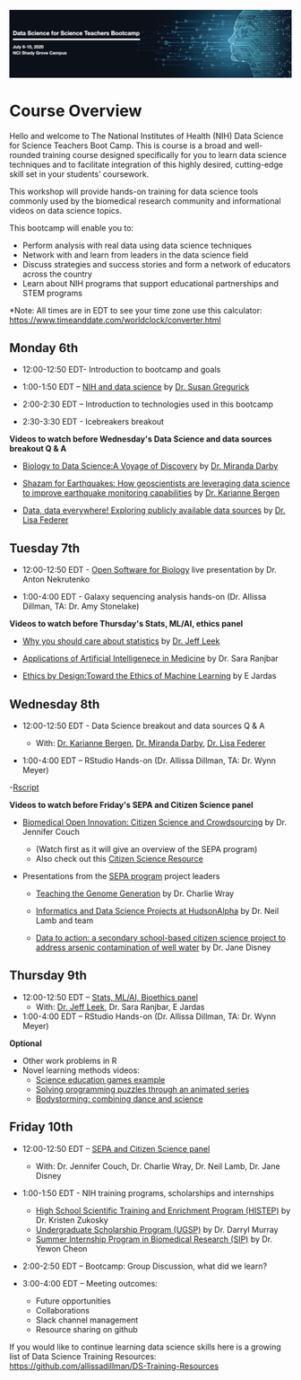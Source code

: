 ![AwesomeLogo](images/logo.png)

# Course Overview
Hello and welcome to The National Institutes of Health (NIH) Data Science for Science Teachers Boot Camp. This is course is a broad and well-rounded training course designed specifically for you to learn data science techniques and to facilitate integration of this highly desired, cutting-edge skill set in your students’ coursework.

This workshop will provide hands-on training for data science tools commonly used by the biomedical research community and  informational videos on data science topics.  

This bootcamp will enable you to:
* Perform analysis with real data using data science techniques
* Network with and learn from leaders in the data science field
* Discuss strategies and success stories and form a network of educators across the country
* Learn about NIH programs that support educational partnerships and STEM programs

*Note: All times are in EDT to see your time zone use this calculator: https://www.timeanddate.com/worldclock/converter.html

## Monday 6th


* 12:00-12:50 EDT- Introduction to bootcamp and goals 

* 1:00-1:50 EDT – [NIH and data science](https://youtu.be/bGnQWZl4Mgs) by [Dr. Susan Gregurick](https://datascience.nih.gov/director)

* 2:00-2:30 EDT – Introduction to technologies used in this bootcamp

* 2:30-3:30 EDT - Icebreakers breakout


**Videos to watch before Wednesday's Data Science and data sources breakout Q & A**

 
  - [Biology to Data Science:A Voyage of Discovery](https://livehood-my.sharepoint.com/:v:/g/personal/darby_hood_edu/EaeNLhsFxEdMl9xfEsrxnZYB-63NZbqGht-7hs4rGX_WOA) by [Dr. Miranda Darby](https://www.hood.edu/academics/faculty/miranda-darby)

  - [Shazam for Earthquakes: How geoscientists are leveraging data science to improve earthquake monitoring capabilities](https://www.youtube.com/watch?v=fAEbEgEgIkM&feature=youtu.be) by [Dr. Karianne Bergen](https://www.kariannebergen.com/)
  
  - [Data, data everywhere! Exploring publicly available data sources](https://youtu.be/ONdIs0Hl-C8) by [Dr. Lisa Federer](https://www.nlm.nih.gov/od/osi/osi_staff.html#federer)


## Tuesday 7th

* 12:00-12:50 EDT - [Open Software for Biology](https://youtu.be/P1JueMkRzJc) live presentation by Dr. Anton Nekrutenko 

* 1:00-4:00 EDT - Galaxy sequencing analysis hands-on (Dr. Allissa Dillman, TA: Dr. Amy Stonelake)

**Videos to watch before Thursday's Stats, ML/AI, ethics panel**

- [Why you should care about statistics](https://www.youtube.com/watch?v=X3wHOTwPnek&feature=youtu.be) by [Dr. Jeff Leek](http://jtleek.com/index.html)

- [Applications of Artificial Intelligenece in Medicine](https://youtu.be/Ivy88YnzqaY) by Dr. Sara Ranjbar 

- [Ethics by Design:Toward the Ethics of Machine Learning](https://youtu.be/73ijMwv4RjQ) by E Jardas


## Wednesday 8th

* 12:00-12:50 EDT - Data Science breakout and data sources Q & A
  
  * With: [Dr. Karianne Bergen](https://www.kariannebergen.com/), [Dr. Miranda Darby](https://www.hood.edu/academics/faculty/miranda-darby), [Dr. Lisa Federer](https://www.nlm.nih.gov/od/osi/osi_staff.html#federer)

* 1:00-4:00 EDT – RStudio Hands-on (Dr. Allissa Dillman, TA: Dr. Wynn Meyer)
 
 -[Rscript](https://github.com/allissadillman/NIH-Data-Science-Bootcamp-2020/blob/master/data/course_commands.R)


**Videos to watch before Friday's SEPA and Citizen Science panel**

- [Biomedical Open Innovation: Citizen Science and Crowdsourcing](https://www.youtube.com/watch?v=e4DJn2MSCbM) by Dr. Jennifer Couch 
  
  - (Watch first as it will give an overview of the SEPA program)
  - Also check out this [Citizen Science Resource](https://citscibio.org/)

- Presentations from the [SEPA program](https://nihsepa.org/) project leaders 

  - [Teaching the Genome Generation](https://youtu.be/ce4nBjAfKKU) by Dr. Charlie Wray

  - [Informatics and Data Science Projects at HudsonAlpha](https://youtu.be/yRDknL8YZm4) by Dr. Neil Lamb and team 

  - [Data to action: a secondary school-based citizen science project to address arsenic contamination of well water](https://youtu.be/g0pQHStB-Lg) by Dr. Jane Disney

## Thursday 9th

* 12:00-12:50 EDT – [Stats, ML/AI, Bioethics panel](https://youtu.be/umFTB3OA0-M) 
  * With: [Dr. Jeff Leek](http://jtleek.com/index.html),  Dr. Sara Ranjbar, E Jardas
* 1:00-4:00 EDT – RStudio Hands-on (Dr. Allissa Dillman, TA: Dr. Wynn Meyer)

**Optional**
- Other work problems in R
- Novel learning methods videos:  
  - [Science education games example](http://www.molecularjig.com/about/)
  - [Solving programming puzzles through an animated series](https://www.ted.com/talks/alex_rosenthal_the_prison_break_think_like_a_coder_ep_1)
  - [Bodystorming: combining dance and science](https://umedia.lib.umn.edu/item/p16022coll262:584?facets%5Bcollection_name_s%5D%5B%5D=IAS+Programming&page=50)

## Friday 10th
* 12:00-12:50 EDT – [SEPA and Citizen Science panel](https://youtu.be/aQRyhJ7VqDg)
  * With: Dr. Jennifer Couch, Dr. Charlie Wray, Dr. Neil Lamb, Dr. Jane Disney
* 1:00-1:50 EDT - NIH training programs, scholarships and internships 
  * [High School Scientific Training and Enrichment Program (HISTEP)](https://www.training.nih.gov/histep) by Dr. Kristen Zukosky
  * [Undergraduate Scholarship Program (UGSP)](https://www.training.nih.gov/programs/ugsp) by Dr. Darryl  Murray
  * [Summer Internship Program in Biomedical Research (SIP)](https://www.training.nih.gov/programs/sip) by Dr. Yewon Cheon

* 2:00-2:50 EDT – Bootcamp: Group Discussion, what did we learn?

* 3:00-4:00 EDT – Meeting outcomes: 
  * Future opportunities
  * Collaborations 
  * Slack channel management 
  * Resource sharing on github


If you would like to continue learning data science skills here is a growing list of Data Science Training Resources: 
https://github.com/allissadillman/DS-Training-Resources
